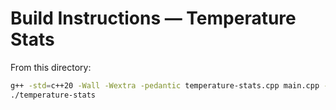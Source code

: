 # Build Instructions — Temperature Stats

From this directory:

```bash
g++ -std=c++20 -Wall -Wextra -pedantic temperature-stats.cpp main.cpp -o temperature-stats
./temperature-stats
```

